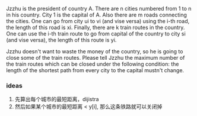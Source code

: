 Jzzhu is the president of country A. There are n cities numbered from 1 to n in his country. City 1 is the capital of A.
Also there are m roads connecting the cities. One can go from city ui to vi (and vise versa) using the i-th road, the
length of this road is xi. Finally, there are k train routes in the country. One can use the i-th train route to go from
capital of the country to city si (and vise versa), the length of this route is yi.

Jzzhu doesn't want to waste the money of the country, so he is going to close some of the train routes. Please tell
Jzzhu the maximum number of the train routes which can be closed under the following condition: the length of the
shortest path from every city to the capital mustn't change.

### ideas

1. 先算出每个城市的最短距离，dijistra
2. 然后如果某个城市的最短距离 < y[i], 那么这条铁路就可以关闭掉